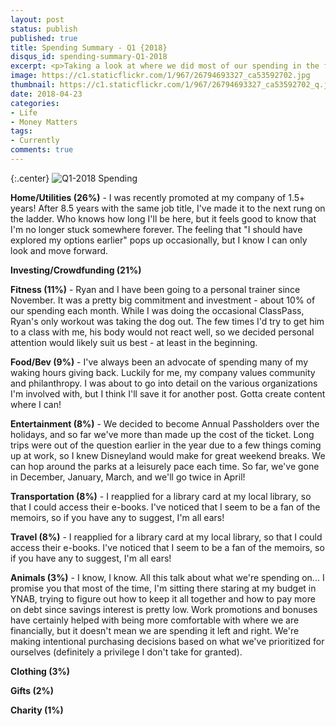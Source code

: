 ```yaml
---
layout: post
status: publish
published: true
title: Spending Summary - Q1 {2018}
disqus_id: spending-summary-Q1-2018
excerpt: <p>Taking a look at where we did most of our spending in the first quarter of the year.</p>
image: https://c1.staticflickr.com/1/967/26794693327_ca53592702.jpg
thumbnail: https://c1.staticflickr.com/1/967/26794693327_ca53592702_q.jpg
date: 2018-04-23
categories:
- Life
- Money Matters
tags: 
- Currently
comments: true
---
```



{:.center}
![Q1-2018 Spending](https://c1.staticflickr.com/1/967/26794693327_ca53592702_c.jpg)

**Home/Utilities (26%)** - I was recently promoted at my company of 1.5+ years! After 8.5 years with the same job title, I've made it to the next rung on the ladder. Who knows how long I'll be here, but it feels good to know that I'm no longer stuck somewhere forever. The feeling that "I should have explored my options earlier" pops up occasionally, but I know I can only look and move forward. 

**Investing/Crowdfunding (21%)**

**Fitness (11%)** - Ryan and I have been going to a personal trainer since November. It was a pretty big commitment and investment - about 10% of our spending each month. While I was doing the occasional ClassPass, Ryan's only workout was taking the dog out. The few times I'd try to get him to a class with me, his body would not react well, so we decided personal attention would likely suit us best - at least in the beginning. 

**Food/Bev (9%)** - I've always been an advocate of spending many of my waking hours giving back. Luckily for me, my company values community and philanthropy. I was about to go into detail on the various organizations I'm involved with, but I think I'll save it for another post. Gotta create content where I can!

**Entertainment (8%)** - We decided to become Annual Passholders over the holidays, and so far we've more than made up the cost of the ticket. Long trips were out of the question earlier in the year due to a few things coming up at work, so I knew Disneyland would make for great weekend breaks. We can hop around the parks at a leisurely pace each time. So far, we've gone in December, January, March, and we'll go twice in April! 

**Transportation (8%)** - I reapplied for a library card at my local library, so that I could access their e-books. I've noticed that I seem to be a fan of the memoirs, so if you have any to suggest, I'm all ears!

**Travel (8%)** - I reapplied for a library card at my local library, so that I could access their e-books. I've noticed that I seem to be a fan of the memoirs, so if you have any to suggest, I'm all ears!

**Animals (3%)** - I know, I know. All this talk about what we're spending on... I promise you that most of the time, I'm sitting there staring at my budget in YNAB, trying to figure out how to keep it all together and how to pay more on debt since savings interest is pretty low. Work promotions and bonuses have certainly helped with being more comfortable with where we are financially, but it doesn't mean we are spending it left and right. We're making intentional purchasing decisions based on what we've prioritized for ourselves (definitely a privilege I don't take for granted). 

**Clothing (3%)**

**Gifts (2%)**

**Charity (1%)**
